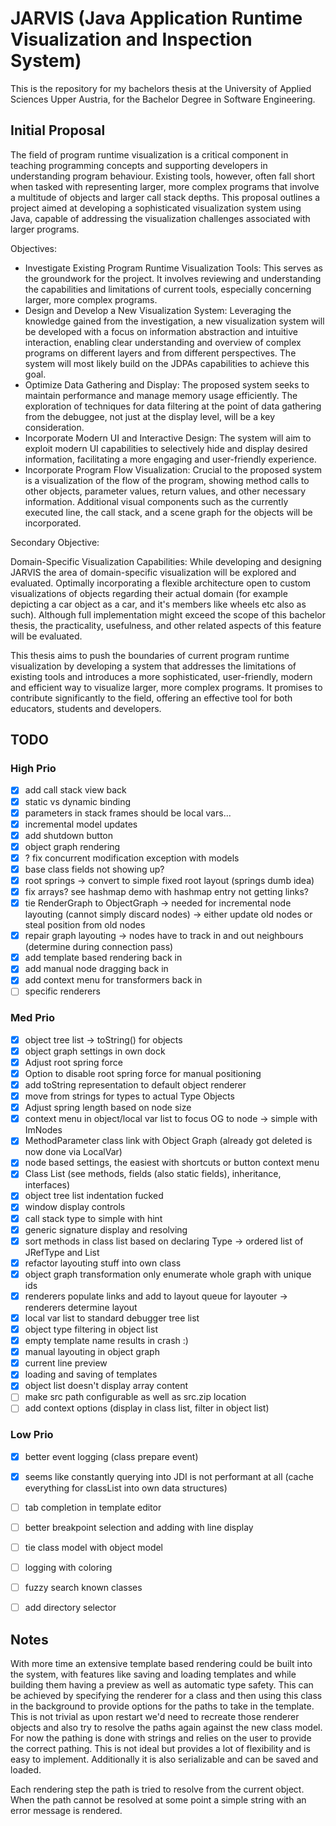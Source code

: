 # JARVIS (Java Application Runtime Visualization and Inspection System)

This is the repository for my bachelors thesis at the University of Applied Sciences Upper Austria, for the Bachelor Degree in Software Engineering.

## Initial Proposal

The field of program runtime visualization is a critical component in teaching programming concepts and supporting developers in understanding program behaviour. Existing tools, however, often fall short when tasked with representing larger, more complex programs that involve a multitude of objects and larger call stack depths. This proposal outlines a project aimed at developing a sophisticated visualization system using Java, capable of addressing the visualization challenges associated with larger programs.

Objectives:

- Investigate Existing Program Runtime Visualization Tools: This serves as the groundwork for the project. It involves reviewing and understanding the capabilities and limitations of current tools, especially concerning larger, more complex programs.
- Design and Develop a New Visualization System: Leveraging the knowledge gained from the investigation, a new visualization system will be developed with a focus on information abstraction and intuitive interaction, enabling clear understanding and overview of complex programs on different layers and from different perspectives. The system will most likely build on the JDPAs capabilities to achieve this goal.
- Optimize Data Gathering and Display: The proposed system seeks to maintain performance and manage memory usage efficiently. The exploration of techniques for data filtering at the point of data gathering from the debuggee, not just at the display level, will be a key consideration.
- Incorporate Modern UI and Interactive Design: The system will aim to exploit modern UI capabilities to selectively hide and display desired information, facilitating a more engaging and user-friendly experience.
- Incorporate Program Flow Visualization: Crucial to the proposed system is a visualization of the flow of the program, showing method calls to other objects, parameter values, return values, and other necessary information. Additional visual components such as the currently executed line, the call stack, and a scene graph for the objects will be incorporated.

Secondary Objective:

Domain-Specific Visualization Capabilities: While developing and designing JARVIS the area of domain-specific visualization will be explored and evaluated. Optimally incorporating a flexible architecture open to custom visualizations of objects regarding their actual domain (for example depicting a car object as a car, and it's members like wheels etc also as such). Although full implementation might exceed the scope of this bachelor thesis, the practicality, usefulness, and other related aspects of this feature will be evaluated.

This thesis aims to push the boundaries of current program runtime visualization by developing a system that addresses the limitations of existing tools and introduces a more sophisticated, user-friendly, modern and efficient way to visualize larger, more complex programs. It promises to contribute significantly to the field, offering an effective tool for both educators, students and developers.


## TODO

### High Prio

- [x] add call stack view back
- [x] static vs dynamic binding 
- [x] parameters in stack frames should be local vars...
- [x] incremental model updates
- [x] add shutdown button
- [x] object graph rendering
- [x] ? fix concurrent modification exception with models
- [x] base class fields not showing up?
- [x] root springs -> convert to simple fixed root layout (springs dumb idea)
- [x] fix arrays? see hashmap demo with hashmap entry not getting links?
- [x] tie RenderGraph to ObjectGraph -> needed for incremental node layouting (cannot simply discard nodes) -> either update old nodes or steal position from old nodes
- [x] repair graph layouting -> nodes have to track in and out neighbours (determine during connection pass)
- [x] add template based rendering back in
- [x] add manual node dragging back in
- [x] add context menu for transformers back in
- [ ] specific renderers

### Med Prio

- [x] object tree list -> toString() for objects
- [x] object graph settings in own dock
- [x] Adjust root spring force
- [x] Option to disable root spring force for manual positioning
- [x] add toString representation to default object renderer
- [x] move from strings for types to actual Type Objects
- [x] Adjust spring length based on node size
- [x] context menu in object/local var list to focus OG to node -> simple with ImNodes
- [x] MethodParameter class link with Object Graph (already got deleted is now done via LocalVar)
- [x] node based settings, the easiest with shortcuts or button context menu
- [x] Class List (see methods, fields (also static fields), inheritance, interfaces)
- [x] object tree list indentation fucked
- [x] window display controls 
- [x] call stack type to simple with hint
- [x] generic signature display and resolving
- [x] sort methods in class list based on declaring Type -> ordered list of JRefType and List<Method>
- [x] refactor layouting stuff into own class
- [x] object graph transformation only enumerate whole graph with unique ids
- [x] renderers populate links and add to layout queue for layouter -> renderers determine layout
- [x] local var list to standard debugger tree list
- [x] object type filtering in object list
- [x] empty template name results in crash :)
- [x] manual layouting in object graph
- [x] current line preview
- [x] loading and saving of templates
- [x] object list doesn't display array content
- [ ] make src path configurable as well as src.zip location
- [ ] add context options (display in class list, filter in object list)

### Low Prio

- [x] better event logging (class prepare event)
- [x] seems like constantly querying into JDI is not performant at all (cache everything for classList into own data structures)
- [ ] tab completion in template editor
- [ ] better breakpoint selection and adding with line display
- [ ] tie class model with object model
- [ ] logging with coloring
- [ ] fuzzy search known classes
- [ ] add directory selector


## Notes

With more time an extensive template based rendering could be built into the system, with features like saving and loading templates and while building them having a preview as well as automatic type safety. This can be achieved by specifying the renderer for a class and then using this class in the background to provide options for the paths to take in the template. This is not trivial as upon restart we'd need to recreate those renderer objects and also try to resolve the paths again against the new class model. For now the pathing is done with strings and relies on the user to provide the correct pathing. This is not ideal but provides a lot of flexibility and is easy to implement. Additionally it is also serializable and can be saved and loaded.

Each rendering step the path is tried to resolve from the current object. When the path cannot be resolved at some point a simple string with an error message is rendered.